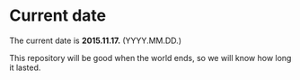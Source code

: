 # Current date

The current date is **2015.11.17.** (YYYY.MM.DD.)

This repository will be good when the world ends, so we will know how long it lasted.
